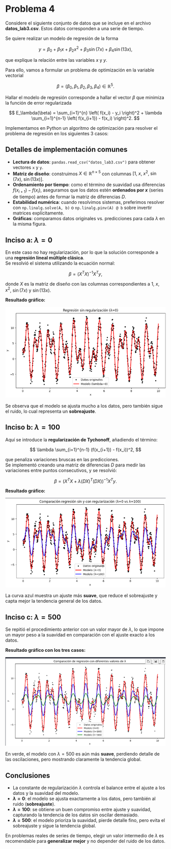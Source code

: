 # Problema 4

Considere el siguiente conjunto de datos que se incluye en el archivo **datos_lab3.csv**. Estos datos corresponden a una serie de tiempo.

Se quiere realizar un modelo de regresión de la forma

$$
y = \beta_0 + \beta_1 x + \beta_2 x^2 + \beta_3 \sin(7x) + \beta_4 \sin(13x),
$$

que explique la relación entre las variables $x$ y $y$.

Para ello, vamos a formular un problema de optimización en la variable vectorial

$$
\beta = (\beta_0, \beta_1, \beta_2, \beta_3, \beta_4) \in \mathbb{R}^5.
$$

Hallar el modelo de regresión corresponde a hallar el vector $\beta$ que minimiza la función de error regularizada

$$
E_\lambda(\beta) = \sum_{i=1}^{n} \left( f(x_i) - y_i \right)^2 + \lambda \sum_{i=1}^{n-1} \left( f(x_{i+1}) - f(x_i) \right)^2.
$$

Implementamos en Python un algoritmo de optimización para resolver el problema de regresión en los siguientes 3 casos:

## Detalles de implementación comunes

- **Lectura de datos**: `pandas.read_csv("datos_lab3.csv")` para obtener vectores `x` y `y`.
- **Matriz de diseño**: construimos $X \in \mathbb{R}^{n\times 5}$ con columnas
  $[1,\; x,\; x^2,\; \sin(7x),\; \sin(13x)]$.
- **Ordenamiento por tiempo**: como el término de suavidad usa diferencias $f(x_{i+1})-f(x_i)$, aseguramos que los datos estén **ordenados por $x$** (series de tiempo) antes de formar la matriz de diferencias $D$.
- **Estabilidad numérica**: cuando resolvimos sistemas, preferimos resolver con
  `np.linalg.solve(A, b)` o `np.linalg.pinv(A) @ b` sobre invertir matrices explícitamente.
- **Gráficas**: comparamos datos originales vs. predicciones para cada $\lambda$ en la misma figura.

## Inciso a: $\lambda = 0$

En este caso no hay regularización, por lo que la solución corresponde a una **regresión lineal múltiple clásica**.  
Se resolvió el sistema utilizando la ecuación normal:

$$
\beta = (X^T X)^{-1} X^T y,
$$

donde $X$ es la matriz de diseño con las columnas correspondientes a $1$, $x$, $x^2$, $\sin(7x)$ y $\sin(13x)$.

**Resultado gráfico:**

<!-- <img width="832" height="468" alt="image" src="https://github.com/user-attachments/assets/104580f0-3c1f-4a0c-a716-bed16999c12a" /> -->

![Resultado](../images/img_p4a.png)

Se observa que el modelo se ajusta mucho a los datos, pero también sigue el ruido, lo cual representa un **sobreajuste**.

## Inciso b: $\lambda = 100$

Aquí se introduce la **regularización de Tychonoff**, añadiendo el término:

$$
\lambda \sum_{i=1}^{n-1} (f(x_{i+1}) - f(x_i))^2,
$$

que penaliza variaciones bruscas en las predicciones.  
Se implementó creando una matriz de diferencias $D$ para medir las variaciones entre puntos consecutivos, y se resolvió:

$$
\beta = (X^T X + \lambda (DX)^T(DX))^{-1} X^T y.
$$

**Resultado gráfico:**

<!-- <img width="842" height="468" alt="image" src="https://github.com/user-attachments/assets/50097c01-7310-4487-be73-869449a243bb" /> -->

![Resultado](../images/img_p4b.png)

La curva azul muestra un ajuste más **suave**, que reduce el sobreajuste y capta mejor la tendencia general de los datos.

## Inciso c: $\lambda = 500$

Se repitió el procedimiento anterior con un valor mayor de $\lambda$, lo que impone un mayor peso a la suavidad en comparación con el ajuste exacto a los datos.

**Resultado gráfico con los tres casos:**

<!-- <img width="847" height="466" alt="image" src="https://github.com/user-attachments/assets/23a5a5f6-f7f5-4ff0-8d6a-2869590753e2" /> -->

![Resultado](../images/img_p4c.png)

En verde, el modelo con $\lambda=500$ es aún más **suave**, perdiendo detalle de las oscilaciones, pero mostrando claramente la tendencia global.

## Conclusiones

- La constante de regularización $\lambda$ controla el balance entre el ajuste a los datos y la suavidad del modelo.
- **$\lambda = 0$**: el modelo se ajusta exactamente a los datos, pero también al ruido (**sobreajuste**).  
- **$\lambda = 100$**: se obtiene un buen compromiso entre ajuste y suavidad, capturando la tendencia de los datos sin oscilar demasiado.  
- **$\lambda = 500$**: el modelo prioriza la suavidad, pierde detalle fino, pero evita el sobreajuste y sigue la tendencia global.  

En problemas reales de series de tiempo, elegir un valor intermedio de $\lambda$ es recomendable para **generalizar mejor** y no depender del ruido de los datos.
